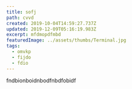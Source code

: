 ```yaml
---
title: sofj
path: cvvd
created: 2019-10-04T14:59:27.737Z
updated: 2019-12-09T05:16:19.983Z
excerpt: mfdmopdfmbd
featuredImage: ../assets/thumbs/Terminal.jpg
tags:
  - omvkp
  - fijdo
  - fdio
---
```

fndbionboidnbodfnbdfobidf
